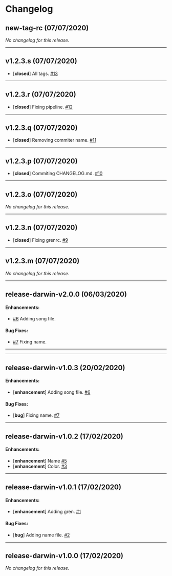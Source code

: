 # Changelog

## new-tag-rc (07/07/2020)
*No changelog for this release.*

---

## v1.2.3.s (07/07/2020)
- [**closed**] All tags. [#13](https://github.com/monicarib/testing-gren-release-notes/pull/13)

---

## v1.2.3.r (07/07/2020)
- [**closed**] Fixing pipeline. [#12](https://github.com/monicarib/testing-gren-release-notes/pull/12)

---

## v1.2.3.q (07/07/2020)
- [**closed**] Removing commiter name. [#11](https://github.com/monicarib/testing-gren-release-notes/pull/11)

---

## v1.2.3.p (07/07/2020)
- [**closed**] Commiting CHANGELOG.md. [#10](https://github.com/monicarib/testing-gren-release-notes/pull/10)

---

## v1.2.3.o (07/07/2020)
*No changelog for this release.*

---

## v1.2.3.n (07/07/2020)
- [**closed**] Fixing grenrc. [#9](https://github.com/monicarib/testing-gren-release-notes/pull/9)

---

## v1.2.3.m (07/07/2020)
*No changelog for this release.*

---

## release-darwin-v2.0.0 (06/03/2020)

#### Enhancements:

- [#6](https://github.com/monicarib/testing-gren-release-notes/pull/6) Adding song file.

#### Bug Fixes:

- [#7](https://github.com/monicarib/testing-gren-release-notes/pull/7) Fixing name.

---

---

## release-darwin-v1.0.3 (20/02/2020)

#### Enhancements:

- [**enhancement**] Adding song file. [#6](https://github.com/monicarib/testing-gren-release-notes/pull/6)

#### Bug Fixes:

- [**bug**] Fixing name. [#7](https://github.com/monicarib/testing-gren-release-notes/pull/7)

---

## release-darwin-v1.0.2 (17/02/2020)

#### Enhancements:

- [**enhancement**] Name [#5](https://github.com/monicarib/testing-gren-release-notes/pull/5)
- [**enhancement**] Color. [#3](https://github.com/monicarib/testing-gren-release-notes/pull/3)

---

## release-darwin-v1.0.1 (17/02/2020)

#### Enhancements:

- [**enhancement**] Adding gren. [#1](https://github.com/monicarib/testing-gren-release-notes/pull/1)

#### Bug Fixes:

- [**bug**] Adding name file. [#2](https://github.com/monicarib/testing-gren-release-notes/pull/2)

---

## release-darwin-v1.0.0 (17/02/2020)
*No changelog for this release.*

